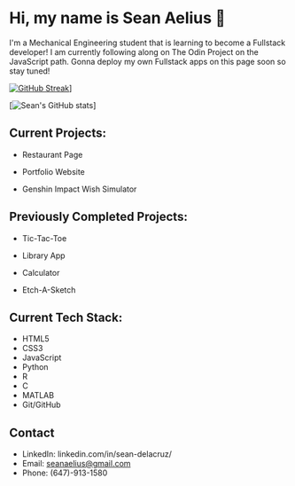 # Hi, my name is Sean Aelius 👋

I'm a Mechanical Engineering student that is learning to become a Fullstack developer! I am currently following along on The Odin Project on the JavaScript path. 
Gonna deploy my own Fullstack apps on this page soon so stay tuned!

[![GitHub Streak](https://streak-stats.demolab.com/?user=seanaelius)](https://git.io/streak-stats)]

[![Sean's GitHub stats](https://github-readme-stats.vercel.app/api?username=seanaelius&show_icons=true)]

## Current Projects:

- Restaurant Page

- Portfolio Website

- Genshin Impact Wish Simulator

## Previously Completed Projects:

- Tic-Tac-Toe

- Library App

- Calculator

- Etch-A-Sketch

## Current Tech Stack:
- HTML5
- CSS3
- JavaScript
- Python
- R
- C
- MATLAB
- Git/GitHub

## Contact
- LinkedIn: linkedin.com/in/sean-delacruz/
- Email: seanaelius@gmail.com
- Phone: (647)-913-1580
